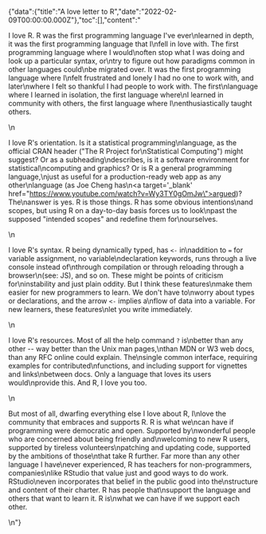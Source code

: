 {"data":{"title":"A love letter to R","date":"2022-02-09T00:00:00.000Z"},"toc":[],"content":"<p>I love R. R was the first programming language I&#39;ve ever\nlearned in depth, it was the first programming language that I\nfell in love with. The first programming language where I would\noften stop what I was doing and look up a particular syntax, or\ntry to figure out how paradigms common in other languages could\nbe migrated over. It was the first programming language where I\nfelt frustrated and lonely I had no one to work with, and later\nwhere I felt so thankful I had people to work with. The first\nlanguage where I learned in isolation, the first language where\nI learned in community with others, the first language where I\nenthusiastically taught others.</p>\n<p>I love R&#39;s orientation. Is it a statistical programming\nlanguage, as the official CRAN header (&quot;The R Project for\nStatistical Computing&quot;) might suggest? Or as a subheading\ndescribes, is it a software environment for statistical\ncomputing and graphics? Or is R a general programming language,\njust as useful for a production-ready web app as any other\nlanguage (as Joe Cheng has\n<a target='_blank'  href=\"https://www.youtube.com/watch?v=Wy3TY0gOmJw\">argued</a>)? The\nanswer is yes. R is those things. R has some obvious intentions\nand scopes, but using R on a day-to-day basis forces us to look\npast the supposed &quot;intended scopes&quot; and redefine them for\nourselves.</p>\n<p>I love R&#39;s syntax. R being dynamically typed, has <code>&lt;-</code> in\naddition to <code>=</code> for variable assignment, no variable\ndeclaration keywords, runs through a live console instead of\nthrough compilation or through reloading through a browser\n(see: JS), and so on. These might be points of criticism for\ninstability and just plain oddity. But I think these features\nmake them easier for new programmers to learn. We don&#39;t have to\nworry about types or declarations, and the arrow <code>&lt;-</code> implies a\nflow of data into a variable. For new learners, these features\nlet you write immediately.</p>\n<p>I love R&#39;s resources. Most of all the help command <code>?</code> is\nbetter than any other -- way better than the Unix man pages,\nthan MDN or W3 web docs, than any RFC online could explain. The\nsingle common interface, requiring examples for contributed\nfunctions, and including support for vignettes and links\nbetween docs. Only a language that loves its users would\nprovide this. And R, I love you too.</p>\n<p>But most of all, dwarfing everything else I love about R, I\nlove the community that embraces and supports R. R is what we\ncan have if programming were democratic and open. Supported by\nwonderful people who are concerned about being friendly and\nwelcoming to new R users, supported by tireless volunteers\npatching and updating code, supported by the ambitions of those\nthat take R further. Far more than any other language I have\never experienced, R has teachers for non-programmers, companies\nlike RStudio that value just and good ways to do work. RStudio\neven incorporates that belief in the public good into the\nstructure and content of their charter. R has people that\nsupport the language and others that want to learn it. R is\nwhat we can have if we support each other.</p>\n"}